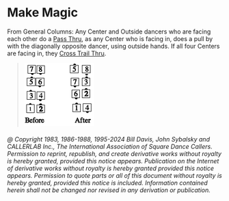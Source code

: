 
# Make Magic

From General Columns: Any Center and Outside dancers
who are facing each other do a [Pass Thru](../b1/pass_thru.md), as any Center
who is facing in, does a pull by with the diagonally opposite
dancer, using outside hands. If all four Centers are facing
in, they [Cross Trail Thru](../a1/cross_trail_thru.md).

> 
> ![alt](make_magic.png)
> 

###### @ Copyright 1983, 1986-1988, 1995-2024 Bill Davis, John Sybalsky and CALLERLAB Inc., The International Association of Square Dance Callers. Permission to reprint, republish, and create derivative works without royalty is hereby granted, provided this notice appears. Publication on the Internet of derivative works without royalty is hereby granted provided this notice appears. Permission to quote parts or all of this document without royalty is hereby granted, provided this notice is included. Information contained herein shall not be changed nor revised in any derivation or publication.
